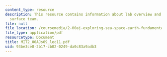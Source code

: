 ```yaml
---
content_type: resource
description: This resource contains information about lab overview and lunar exploration
  surface team.
file: null
file_location: /coursemedia/2-00aj-exploring-sea-space-earth-fundamentals-of-engineering-design-spring-2009/93be3ce82b17cb020249da0c83a9adb3_MIT2_00AJs09_lec11.pdf
file_type: application/pdf
resourcetype: Document
title: MIT2_00AJs09_lec11.pdf
uid: 93be3ce8-2b17-cb02-0249-da0c83a9adb3
---
```


